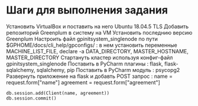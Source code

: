 # Шаги для выполнения задания
Установить VirtualBox и поставить на него Ubuntu 18.04.5 TLS 
Добавить репозиторий Greenplum в систему на VM 
Установить последнию версию Greenplum
Настроить файл gpinitsystem_singlenode по пути $GPHOME/docs/cli_help/gpconfigs/ : в нем установить переменные MACHINE_LIST_FILE, declare -a DATA_DIRECTORY, MASTER_HOSTNAME, MASTER_DIRECTORY
Стартануть кластер используя конфиг-файл gpinitsystem_singlenode 
Поставить в PyCharm плагины : flask, flask-sqlalchemy, sqlalchemy, pip 
Поставить в PyCharm модуль : psycopg2
Развернуть приложение на flask и добавть POST запрос : 
    name = request.form["name"]
    agreement = request.form["agreement"]

    db.session.add(Client(name, agreement))
    db.session.commit()
